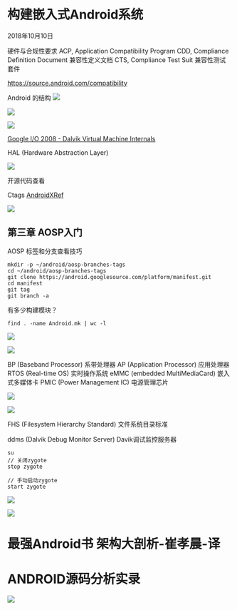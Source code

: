 # 构建嵌入式Android系统

2018年10月10日

硬件与合规性要求
ACP, Application Compatibility Program
    CDD, Compliance Definition Document 兼容性定义文档
    CTS, Compliance Test Suit 兼容性测试套件

https://source.android.com/compatibility

Android 的结构
![](media/15391427299634.jpg)

![](media/15391723808636.jpg)

![](media/15392453018233.jpg)


[Google I/O 2008 - Dalvik Virtual Machine Internals](https://www.youtube.com/watch?v=ptjedOZEXPM)

HAL (Hardware Abstraction Layer)

![](media/15391606761402.jpg)

开源代码查看

Ctags
[AndroidXRef](http://androidxref.com/)

![](media/15391636079369.jpg)

## 第三章 AOSP入门

AOSP 标签和分支查看技巧

```shell
mkdir -p ~/android/aosp-branches-tags
cd ~/android/aosp-branches-tags
git clone https://android.googlesource.com/platform/manifest.git
cd manifest
git tag
git branch -a
```

有多少构建模块？
```shell
find . -name Android.mk | wc -l
```

![](media/15392296725871.jpg)

![](media/15392411094807.jpg)

BP (Baseband Processor) 系带处理器
AP (Application Processor) 应用处理器
RTOS (Real-time OS) 实时操作系统
eMMC (embedded MultiMediaCard) 嵌入式多媒体卡
PMIC (Power Management IC) 电源管理芯片

![](media/15392430464782.jpg)

![](media/15392445953353.jpg)

FHS (Filesystem Hierarchy Standard) 文件系统目录标准

ddms (Dalvik Debug Monitor Server) Davik调试监控服务器

```shell
su
// 关闭zygote
stop zygote

// 手动启动zygote
start zygote
```

![](media/15392611131201.jpg)

![](media/15392613971933.jpg)


# 最强Android书 架构大剖析-崔孝晨-译

# ANDROID源码分析实录

![](media/15393308739868.jpg)


